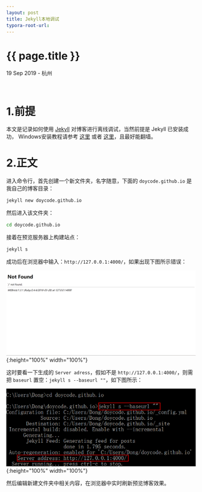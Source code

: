 ```yaml
---
layout: post
title: Jekyll本地调试
typora-root-url: 
---
```


{{ page.title }}
================

<p class="meta">19 Sep 2019 - 杭州</p>

<br>

# 1.前提

本文是记录如何使用 [Jekyll](https://jekyllcn.com/) 对博客进行离线调试，当然前提是 Jekyll 已安装成功，
Windows安装教程请参考 [这里](http://jekyll-windows.juthilo.com/) 或者 [这里](https://www.jianshu.com/p/310d796cf5f3)，且最好能翻墙。


# 2.正文

进入命令行，首先创建一个新文件夹，名字随意，下面的 `doycode.github.io` 是我自己的博客目录：

```bash
jekyll new doycode.github.io
```

然后进入该文件夹：

```bash
cd doycode.github.io
```

接着在预览服务器上构建站点：

```bash
jekyll s
```

成功后在浏览器中输入：`http://127.0.0.1:4000/`，如果出现下图所示错误：

![img](https://github.com/doycode/doycode.github.io/blob/master/images/blogPics/private/develop/notFound.png?raw=true){:height="100%" width="100%"}


这时要看一下生成的 `Server adress`，假如不是 `http://127.0.0.1:4000/`，则需把 `baseurl` 置空：`jekyll s --baseurl ""`，如下图所示：

![img](https://github.com/doycode/doycode.github.io/blob/master/images/blogPics/private/develop/jekyll_run.png?raw=true){:height="100%" width="100%"}


然后编辑新建文件夹中相关内容，在浏览器中实时刷新预览博客效果。

<br>